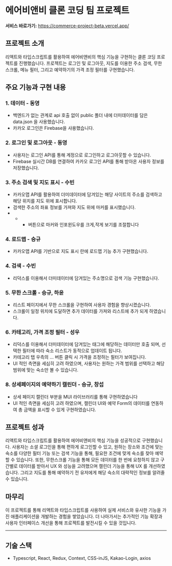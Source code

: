 # 에어비앤비 클론 코딩 팀 프로젝트
**서비스 바로가기:** https://commerce-project-beta.vercel.app/


## 프로젝트 소개

리액트와 타입스크립트를 활용하여 에어비앤비의 핵심 기능을 구현하는 클론 코딩 프로젝트를 진행했습니다. 
프로젝트는 로그인 및 로그아웃, 지도를 이용한 주소 검색, 무한 스크롤, 메뉴 필터, 그리고 예약하기의 가격 조정 필터를 구현했습니다.

## 주요 기능과 구현 내용

### 1. 데이터 - 동영

- 백엔드가 없는 관계로 api 호출 없이 public 폴더 내에 더미데이터를 담은  data.json 을 사용했습니다.
- 카카오 로그인은 Firebase을 사용했습니다.

### 2. 로그인 및 로그아웃 - 동영

- 사용자는 로그인 API를 통해 계정으로 로그인하고 로그아웃할 수 있습니다.
- Firebase 실시간 DB를 연결하여 카카오 로그인 API를 통해 받아온 사용자 정보를 저장했습니다.

### 3. 주소 검색 및 지도 표시 - 수빈

- 카카오맵 API를 활용하여 더미데이터에 담겨있는 해당 사이트의 주소를 검색하고 해당 위치를 지도 위에 표시합니다.
- 검색한 주소의 좌표 정보를 가져와 지도 위에 마커를 표시했습니다.
- + - 버튼으로 마커와 인포윈도우를 크게,작게 보기를 조절합니다

### 4. 로드맵 - 승규

- 카카오맵 API를 기반으로 지도 표시 란에 로드맵 기능 추가 구현했습니다.

### 4. 검색 - 수빈

- 리덕스를 이용해서 더미데이터에 담겨있는 주소명으로 검색 기능 구현했습니다.

### 5. 무한 스크롤 - 승규, 하윤

- 리스트 페이지에서 무한 스크롤을 구현하여 사용자 경험을 향상시켰습니다.
- 스크롤이 일정 위치에 도달하면 추가 데이터를 가져와 리스트에 추가 되게 하였습니다.

### 6. 카테고리, 가격 조정 필터 - 성우

- 리덕스를 이용해서 더미데이터에 담겨있는 태그에 해당하는 데이터만 호출 되며,
선택한 필터에 따라 숙소 리스트가 동적으로 업데이트 됩니다.
- 카테고리 탭 우측의 … 버튼 클릭 시 가격을 조정하는 필터가 보여집니다.
- UI 적인 측면을 세심히 고려 하였으며, 
사용자는 원하는 가격 범위를 선택하고 해당 범위에 맞는 숙소만 볼 수 있습니다.

### 8. 상세페이지의 예약하기 캘린더 - 승규, 창섭

- 상세 페이지 캘린더 부분을 MUI 라이브러리를 통해 구현하였습니다
- UI 적인 측면을 세심히 고려 하였으며, 
캘린더 UI와 예약 Form의 데이터를 연동하여 총 금액을 표시할 수 있게 구현하였습니다.

## 프로젝트 성과

리액트와 타입스크립트를 활용하여 에어비앤비의 핵심 기능을 성공적으로 구현했습니다. 
사용자는 소셜 로그인을 통해 편하게 로그인할 수 있고, 원하는 장소와 조건에 맞는 숙소를 다양한 필터 기능 또는 검색 기능을 통해, 필요한 조건에 맞게 숙소를 찾아 예약할 수 있습니다. 
또한, 무한스크롤 기능을 통해 모든 데이터를 한 번에 요청하지 않고 구간별로 데이터를 받아서 UX 와 성능을 고려했으며 캘린더 기능을 통해 UX 를 개선하였습니다. 그리고 지도를 통해 예약하기 전 유저에게 해당 숙소의 대략적인 정보를 알려줄 수 있습니다.

## 마무리

이 프로젝트를 통해 리액트와 타입스크립트를 사용하여 실제 서비스와 유사한 기능을 가진 애플리케이션을 개발하는 경험을 쌓았습니다. 더 나아가서는 추가적인 기능 확장과 사용자 인터페이스 개선을 통해 프로젝트를 발전시킬 수 있을 것입니다.

---

## 기술 스택

- Typescript, React, Redux, Context, CSS-inJS, Kakao-Login, axios
